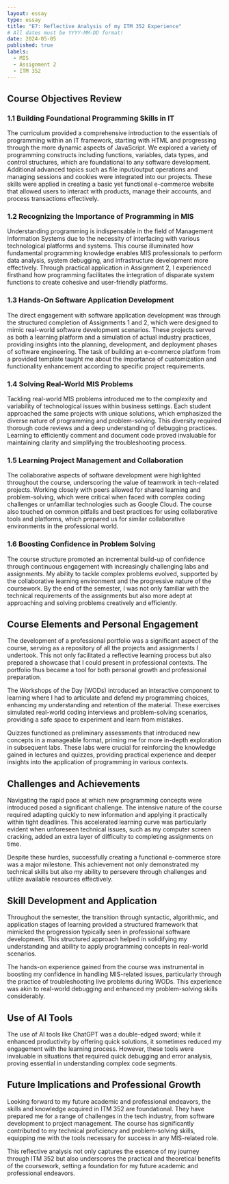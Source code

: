 ```yaml
---
layout: essay
type: essay
title: "E7: Reflective Analysis of my ITM 352 Experience"
# All dates must be YYYY-MM-DD format!
date: 2024-05-05
published: true
labels:
  - MIS
  - Assignment 2
  - ITM 352
---
```


## Course Objectives Review
### 1.1 Building Foundational Programming Skills in IT
The curriculum provided a comprehensive introduction to the essentials of programming within an IT framework, starting with HTML and progressing through the more dynamic aspects of JavaScript. We explored a variety of programming constructs including functions, variables, data types, and control structures, which are foundational to any software development. Additional advanced topics such as file input/output operations and managing sessions and cookies were integrated into our projects. These skills were applied in creating a basic yet functional e-commerce website that allowed users to interact with products, manage their accounts, and process transactions effectively.


### 1.2 Recognizing the Importance of Programming in MIS
Understanding programming is indispensable in the field of Management Information Systems due to the necessity of interfacing with various technological platforms and systems. This course illuminated how fundamental programming knowledge enables MIS professionals to perform data analysis, system debugging, and infrastructure development more effectively. Through practical application in Assignment 2, I experienced firsthand how programming facilitates the integration of disparate system functions to create cohesive and user-friendly platforms.


### 1.3 Hands-On Software Application Development
The direct engagement with software application development was through the structured completion of Assignments 1 and 2, which were designed to mimic real-world software development scenarios. These projects served as both a learning platform and a simulation of actual industry practices, providing insights into the planning, development, and deployment phases of software engineering. The task of building an e-commerce platform from a provided template taught me about the importance of customization and functionality enhancement according to specific project requirements.


### 1.4 Solving Real-World MIS Problems
Tackling real-world MIS problems introduced me to the complexity and variability of technological issues within business settings. Each student approached the same projects with unique solutions, which emphasized the diverse nature of programming and problem-solving. This diversity required thorough code reviews and a deep understanding of debugging practices. Learning to efficiently comment and document code proved invaluable for maintaining clarity and simplifying the troubleshooting process.


### 1.5 Learning Project Management and Collaboration
The collaborative aspects of software development were highlighted throughout the course, underscoring the value of teamwork in tech-related projects. Working closely with peers allowed for shared learning and problem-solving, which were critical when faced with complex coding challenges or unfamiliar technologies such as Google Cloud. The course also touched on common pitfalls and best practices for using collaborative tools and platforms, which prepared us for similar collaborative environments in the professional world.


### 1.6 Boosting Confidence in Problem Solving
The course structure promoted an incremental build-up of confidence through continuous engagement with increasingly challenging labs and assignments. My ability to tackle complex problems evolved, supported by the collaborative learning environment and the progressive nature of the coursework. By the end of the semester, I was not only familiar with the technical requirements of the assignments but also more adept at approaching and solving problems creatively and efficiently.


## Course Elements and Personal Engagement
The development of a professional portfolio was a significant aspect of the course, serving as a repository of all the projects and assignments I undertook. This not only facilitated a reflective learning process but also prepared a showcase that I could present in professional contexts. The portfolio thus became a tool for both personal growth and professional preparation.

The Workshops of the Day (WODs) introduced an interactive component to learning where I had to articulate and defend my programming choices, enhancing my understanding and retention of the material. These exercises simulated real-world coding interviews and problem-solving scenarios, providing a safe space to experiment and learn from mistakes.

Quizzes functioned as preliminary assessments that introduced new concepts in a manageable format, priming me for more in-depth exploration in subsequent labs. These labs were crucial for reinforcing the knowledge gained in lectures and quizzes, providing practical experience and deeper insights into the application of programming in various contexts.



## Challenges and Achievements
Navigating the rapid pace at which new programming concepts were introduced posed a significant challenge. The intensive nature of the course required adapting quickly to new information and applying it practically within tight deadlines. This accelerated learning curve was particularly evident when unforeseen technical issues, such as my computer screen cracking, added an extra layer of difficulty to completing assignments on time.

Despite these hurdles, successfully creating a functional e-commerce store was a major milestone. This achievement not only demonstrated my technical skills but also my ability to persevere through challenges and utilize available resources effectively.

## Skill Development and Application
Throughout the semester, the transition through syntactic, algorithmic, and application stages of learning provided a structured framework that mimicked the progression typically seen in professional software development. This structured approach helped in solidifying my understanding and ability to apply programming concepts in real-world scenarios.

The hands-on experience gained from the course was instrumental in boosting my confidence in handling MIS-related issues, particularly through the practice of troubleshooting live problems during WODs. This experience was akin to real-world debugging and enhanced my problem-solving skills considerably.

## Use of AI Tools
The use of AI tools like ChatGPT was a double-edged sword; while it enhanced productivity by offering quick solutions, it sometimes reduced my engagement with the learning process. However, these tools were invaluable in situations that required quick debugging and error analysis, proving essential in understanding complex code segments.

## Future Implications and Professional Growth
Looking forward to my future academic and professional endeavors, the skills and knowledge acquired in ITM 352 are foundational. They have prepared me for a range of challenges in the tech industry, from software development to project management. The course has significantly contributed to my technical proficiency and problem-solving skills, equipping me with the tools necessary for success in any MIS-related role.

This reflective analysis not only captures the essence of my journey through ITM 352 but also underscores the practical and theoretical benefits of the coursework, setting a foundation for my future academic and professional endeavors.







